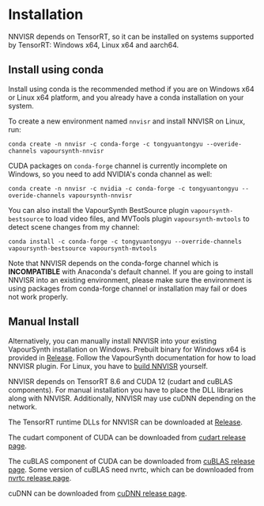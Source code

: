 # Installation

NNVISR depends on TensorRT, so it can be installed on systems
supported by TensorRT: Windows x64, Linux x64 and aarch64.

## Install using conda

Install using conda is the recommended method if you are on Windows x64
or Linux x64 platform, and you already have a conda installation on your system.

To create a new environment named `nnvisr` and install NNVISR on Linux, run:

```
conda create -n nnvisr -c conda-forge -c tongyuantongyu --overide-channels vapoursynth-nnvisr
```

CUDA packages on `conda-forge` channel is currently incomplete on Windows,
so you need to add NVIDIA's conda channel as well:

```
conda create -n nnvisr -c nvidia -c conda-forge -c tongyuantongyu --overide-channels vapoursynth-nnvisr
```

You can also install the VapourSynth BestSource plugin `vapoursynth-bestsource`
to load video files, and MVTools plugin `vapoursynth-mvtools` to
detect scene changes from my channel:

```
conda install -c conda-forge -c tongyuantongyu --override-channels vapoursynth-bestsource vapoursynth-mvtools
```

Note that NNVISR depends on the conda-forge channel which is **INCOMPATIBLE**
with Anaconda's default channel. If you are going to install NNVISR into
an existing environment, please make sure the environment is using packages
from conda-forge channel or installation may fail or does not work properly.

## Manual Install

Alternatively, you can manually install NNVISR into your existing
VapourSynth installation on Windows. Prebuilt binary for Windows x64
is provided in
[Release](https://github.com/tongyuantongyu/vs-NNVISR/releases).
Follow the VapourSynth documentation for how to load
NNVISR plugin. For Linux, you have to
[build NNVISR](https://github.com/tongyuantongyu/vs-NNVISR/blob/main/docs/build.md) yourself.

NNVISR depends on TensorRT 8.6 and CUDA 12 (cudart and cuBLAS components).
For manual installation you have to place the DLL libraries along with NNVISR.
Additionally, NNVISR may use cuDNN depending on the network.

The TensorRT runtime DLLs for NNVISR can be downloaded at
[Release](https://github.com/tongyuantongyu/vs-NNVISR/releases). 

The cudart component of CUDA can be downloaded from
[cudart release page](https://developer.download.nvidia.com/compute/cuda/redist/cuda_cudart/windows-x86_64/cuda_cudart-windows-x86_64-12.1.105-archive.zip).

The cuBLAS component of CUDA can be downloaded from
[cuBLAS release page](https://developer.download.nvidia.com/compute/cuda/redist/libcublas/windows-x86_64/libcublas-windows-x86_64-12.1.3.1-archive.zip).
Some version of cuBLAS need nvrtc, which can be downloaded from
[nvrtc release page](https://developer.download.nvidia.com/compute/cuda/redist/cuda_nvrtc/windows-x86_64/cuda_nvrtc-windows-x86_64-12.1.105-archive.zip).

cuDNN can be downloaded from
[cuDNN release page](https://developer.download.nvidia.com/compute/cudnn/redist/cudnn/windows-x86_64/cudnn-windows-x86_64-8.9.2.26_cuda12-archive.zip).
